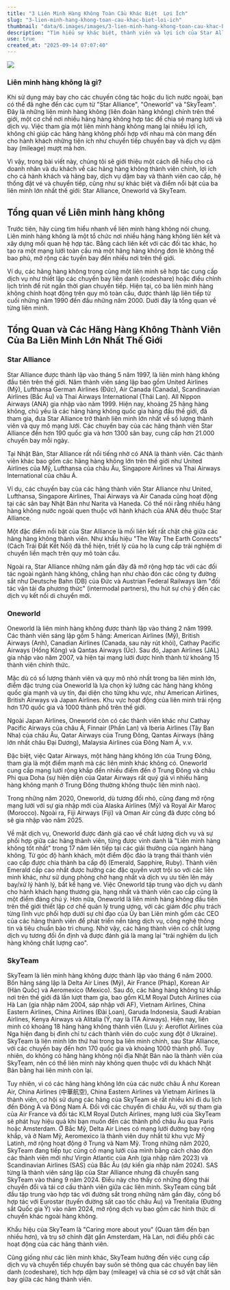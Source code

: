 ```yaml
---
title: "3 Liên Minh Hàng Không Toàn Cầu Khác Biệt  Lợi Ích"
slug: "3-lien-minh-hang-khong-toan-cau-khac-biet-loi-ich"
thumbnail: "data/6.images/images/3-lien-minh-hang-khong-toan-cau-khac-biet-loi-ich.webp"
description: "Tìm hiểu sự khác biệt, thành viên và lợi ích của Star Alliance, Oneworld, SkyTeam để chọn lựa phù hợp cho chuyến bay quốc tế."
use: true
created_at: "2025-09-14 07:07:40"
---
```


![](/images/20250912-00010001-dime-000-1-view.webp)

### Liên minh hàng không là gì?

Khi sử dụng máy bay cho các chuyến công tác hoặc du lịch nước ngoài, bạn có thể đã nghe đến các cụm từ "Star Alliance", "Oneworld" và "SkyTeam". Đây là những liên minh hàng không (liên đoàn hàng không) chính trên thế giới, một cơ chế nơi nhiều hãng hàng không hợp tác để chia sẻ mạng lưới và dịch vụ. Việc tham gia một liên minh hàng không mang lại nhiều lợi ích, không chỉ giúp các hãng hàng không phối hợp với nhau mà còn mang đến cho hành khách những tiện ích như chuyển tiếp chuyến bay và dịch vụ dặm bay (mileage) mượt mà hơn.

Vì vậy, trong bài viết này, chúng tôi sẽ giới thiệu một cách dễ hiểu cho cả doanh nhân và du khách về các hãng hàng không thành viên chính, lợi ích cho cả hành khách và hãng bay, dịch vụ dặm bay và thành viên cao cấp, hệ thống đặt vé và chuyển tiếp, cũng như sự khác biệt và điểm nổi bật của ba liên minh lớn nhất thế giới: Star Alliance, Oneworld và SkyTeam.

## Tổng quan về Liên minh hàng không

Trước tiên, hãy cùng tìm hiểu nhanh về liên minh hàng không nói chung. Liên minh hàng không là một tổ chức nơi nhiều hãng hàng không liên kết và xây dựng mối quan hệ hợp tác. Bằng cách liên kết với các đối tác khác, họ tạo ra một mạng lưới toàn cầu mà một hãng hàng không đơn lẻ không thể bao phủ, mở rộng các tuyến bay đến nhiều nơi trên thế giới.

Ví dụ, các hãng hàng không trong cùng một liên minh sẽ hợp tác cung cấp dịch vụ như thiết lập các chuyến bay liên danh (codeshare) hoặc điều chỉnh lịch trình để rút ngắn thời gian chuyển tiếp. Hiện tại, có ba liên minh hàng không chính hoạt động trên quy mô toàn cầu, được thành lập liên tiếp từ cuối những năm 1990 đến đầu những năm 2000. Dưới đây là tổng quan về từng liên minh.

## Tổng Quan và Các Hãng Hàng Không Thành Viên Của Ba Liên Minh Lớn Nhất Thế Giới

### Star Alliance

Star Alliance được thành lập vào tháng 5 năm 1997, là liên minh hàng không đầu tiên trên thế giới. Năm thành viên sáng lập bao gồm United Airlines (Mỹ), Lufthansa German Airlines (Đức), Air Canada (Canada), Scandinavian Airlines (Bắc Âu) và Thai Airways International (Thái Lan). All Nippon Airways (ANA) gia nhập vào năm 1999. Hiện nay, khoảng 25 hãng hàng không, chủ yếu là các hãng hàng không quốc gia hàng đầu thế giới, đã tham gia, đưa Star Alliance trở thành liên minh lớn nhất về số lượng thành viên và quy mô mạng lưới. Các chuyến bay của các hãng thành viên Star Alliance đến hơn 190 quốc gia và hơn 1300 sân bay, cung cấp hơn 21.000 chuyến bay mỗi ngày.

Tại Nhật Bản, Star Alliance rất nổi tiếng nhờ có ANA là thành viên. Các thành viên khác bao gồm các hãng hàng không lớn trên thế giới như United Airlines của Mỹ, Lufthansa của châu Âu, Singapore Airlines và Thai Airways International của châu Á.

Ví dụ, các chuyến bay của các hãng thành viên Star Alliance như United, Lufthansa, Singapore Airlines, Thai Airways và Air Canada cũng hoạt động tại các sân bay Nhật Bản như Narita và Haneda. Có thể nói rằng nhiều hãng hàng không nước ngoài quen thuộc với hành khách của ANA đều thuộc Star Alliance.

Một đặc điểm nổi bật của Star Alliance là mối liên kết rất chặt chẽ giữa các hãng hàng không thành viên. Như khẩu hiệu "The Way The Earth Connects" (Cách Trái Đất Kết Nối) đã thể hiện, triết lý của họ là cung cấp trải nghiệm di chuyển liền mạch trên quy mô toàn cầu.

Ngoài ra, Star Alliance những năm gần đây đã mở rộng hợp tác với các đối tác ngoài ngành hàng không, chẳng hạn như chào đón các công ty đường sắt như Deutsche Bahn (DB) của Đức và Austrian Federal Railways làm "đối tác vận tải đa phương thức" (intermodal partners), thu hút sự chú ý đến các dịch vụ kết nối di chuyển mới.

### Oneworld

Oneworld là liên minh hàng không được thành lập vào tháng 2 năm 1999. Các thành viên sáng lập gồm 5 hãng: American Airlines (Mỹ), British Airways (Anh), Canadian Airlines (Canada, sau này rút khỏi), Cathay Pacific Airways (Hồng Kông) và Qantas Airways (Úc). Sau đó, Japan Airlines (JAL) gia nhập vào năm 2007, và hiện tại mạng lưới được hình thành từ khoảng 15 thành viên chính thức.

Mặc dù có số lượng thành viên và quy mô nhỏ nhất trong ba liên minh lớn, điểm đặc trưng của Oneworld là lựa chọn kỹ lưỡng các hãng hàng không quốc gia mạnh và uy tín, đại diện cho từng khu vực, như American Airlines, British Airways và Japan Airlines. Khu vực hoạt động của liên minh trải rộng hơn 170 quốc gia và 1000 thành phố trên thế giới.

Ngoài Japan Airlines, Oneworld còn có các thành viên khác như Cathay Pacific Airways của châu Á, Finnair (Phần Lan) và Iberia Airlines (Tây Ban Nha) của châu Âu, Qatar Airways của Trung Đông, Qantas Airways (hãng lớn nhất châu Đại Dương), Malaysia Airlines của Đông Nam Á, v.v.

Đặc biệt, việc Qatar Airways, một hãng hàng không lớn của Trung Đông, tham gia là một điểm mạnh mà các liên minh khác không có. Oneworld cung cấp mạng lưới rộng khắp đến nhiều điểm đến ở Trung Đông và châu Phi qua Doha (sự hiện diện của Qatar Airways rất quý giá vì nhiều hãng hàng không mạnh ở Trung Đông thường không thuộc liên minh nào).

Trong những năm 2020, Oneworld, dù tương đối nhỏ, cũng đang mở rộng mạng lưới với sự gia nhập mới của Alaska Airlines (Mỹ) và Royal Air Maroc (Morocco). Ngoài ra, Fiji Airways (Fiji) và Oman Air cũng đã được công bố sẽ gia nhập vào năm 2025.

Về mặt dịch vụ, Oneworld được đánh giá cao về chất lượng dịch vụ và sự phối hợp giữa các hãng thành viên, từng được vinh danh là "Liên minh hàng không tốt nhất" trong 17 năm liên tiếp tại các giải thưởng của ngành hàng không. Từ góc độ hành khách, một điểm độc đáo là trạng thái thành viên cao cấp được chia thành ba cấp độ (Emerald, Sapphire, Ruby). Thành viên Emerald cấp cao nhất được hưởng các đặc quyền vượt trội so với các liên minh khác, như sử dụng phòng chờ hạng nhất và dịch vụ ưu tiên lên máy bay/xử lý hành lý, bất kể hạng vé. Việc Oneworld tập trung vào dịch vụ dành cho hành khách hạng thương gia, hạng nhất và thành viên cao cấp cũng là một điểm đáng chú ý. Hơn nữa, Oneworld là liên minh hàng không đầu tiên trên thế giới thiết lập cơ chế quản lý trung ương, với các giám đốc phụ trách từng lĩnh vực phối hợp dưới sự chỉ đạo của Ủy ban Liên minh gồm các CEO của các hãng thành viên để phát triển nền tảng dịch vụ, công nghệ thông tin và tiêu chuẩn bảo trì chung. Nhờ vậy, các hãng thành viên có chất lượng dịch vụ tương đối ổn định và được đánh giá là mang lại "trải nghiệm du lịch hàng không chất lượng cao".

### SkyTeam

SkyTeam là liên minh hàng không được thành lập vào tháng 6 năm 2000. Bốn hãng sáng lập là Delta Air Lines (Mỹ), Air France (Pháp), Korean Air (Hàn Quốc) và Aeromexico (Mexico). Sau đó, các hãng hàng không từ khắp nơi trên thế giới đã lần lượt tham gia, bao gồm KLM Royal Dutch Airlines của Hà Lan (gia nhập năm 2004, sáp nhập với AF), Vietnam Airlines, China Eastern Airlines, China Airlines (Đài Loan), Garuda Indonesia, Saudi Arabian Airlines, Kenya Airways và Alitalia (Ý, nay là ITA Airways). Hiện nay, liên minh có khoảng 18 hãng hàng không thành viên (Lưu ý: Aeroflot Airlines của Nga hiện đang bị đình chỉ tư cách thành viên do cuộc xung đột ở Ukraine). SkyTeam là liên minh lớn thứ hai trong ba liên minh chính, sau Star Alliance, với các chuyến bay đến hơn 170 quốc gia và khoảng 1000 thành phố. Tuy nhiên, do không có hãng hàng không nội địa Nhật Bản nào là thành viên của SkyTeam, nên có thể liên minh này không quen thuộc với du khách Nhật Bản bằng hai liên minh còn lại.

Tuy nhiên, vì có các hãng hàng không lớn của các nước châu Á như Korean Air, China Airlines (中華航空), China Eastern Airlines và Vietnam Airlines là thành viên, cơ hội sử dụng các hãng của SkyTeam sẽ rất nhiều khi đi du lịch đến Đông Á và Đông Nam Á. Đối với các chuyến đi châu Âu, với sự tham gia của Air France và đối tác KLM Royal Dutch Airlines, mạng lưới của SkyTeam sẽ phát huy hiệu quả khi bạn muốn đến các thành phố châu Âu qua Paris hoặc Amsterdam. Ở Bắc Mỹ, Delta Air Lines có mạng lưới đường bay rộng khắp, và ở Nam Mỹ, Aeromexico là thành viên duy nhất từ khu vực Mỹ Latinh, mở rộng hoạt động ở Trung và Nam Mỹ. Trong những năm 2020, SkyTeam đang tiếp tục củng cố mạng lưới của mình bằng cách chào đón các thành viên mới như Virgin Atlantic của Anh (gia nhập năm 2023) và Scandinavian Airlines (SAS) của Bắc Âu (dự kiến gia nhập năm 2024). SAS từng là thành viên sáng lập của Star Alliance nhưng đã chuyển sang SkyTeam vào tháng 9 năm 2024. Điều này cho thấy có những động thái chuyển đổi và tái cơ cấu thành viên giữa các liên minh. SkyTeam cũng bắt đầu tập trung vào hợp tác với đường sắt trong những năm gần đây, công bố hợp tác với Eurostar (tuyến đường sắt cao tốc châu Âu) và Trenitalia (Đường sắt Quốc gia Ý) vào năm 2024, mở rộng dịch vụ bao gồm các hình thức di chuyển khác ngoài hàng không.

Khẩu hiệu của SkyTeam là "Caring more about you" (Quan tâm đến bạn nhiều hơn), và trụ sở chính đặt gần Amsterdam, Hà Lan, nơi điều phối các hoạt động của các hãng thành viên.

Cũng giống như các liên minh khác, SkyTeam hướng đến việc cung cấp dịch vụ và chuyển tiếp chuyến bay suôn sẻ thông qua các chuyến bay liên danh (codeshare), tích hợp dặm bay (mileage) và chia sẻ cơ sở vật chất sân bay giữa các hãng thành viên.